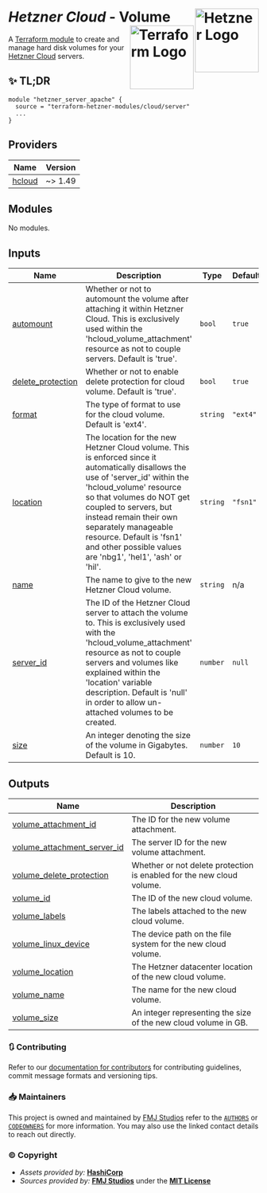 # _Hetzner Cloud_ - Volume <img src="https://avatars.githubusercontent.com/u/30047064?s=200&v=4" alt="Hetzner Logo" align="right" width="128"/> <img src="https://raw.githubusercontent.com/fmjstudios/artwork/refs/heads/main/projects/terraform/icon/color/terraform-icon-color.png" alt="Terraform Logo" align="right" width="128"/>

A [Terraform module][module] to create and manage hard disk volumes for your [Hetzner Cloud][hetzner] servers.

## ✨ TL;DR

```shell
module "hetzner_server_apache" {
  source = "terraform-hetzner-modules/cloud/server"
  ...
}
```

<!-- BEGIN_TF_DOCS -->

## Providers

| Name                                                      | Version |
| --------------------------------------------------------- | ------- |
| <a name="provider_hcloud"></a> [hcloud](#provider_hcloud) | ~> 1.49 |

## Modules

No modules.

## Inputs

| Name                                                                                 | Description                                                                                                                                                                                                                                                                                                                                             | Type     | Default  | Required |
| ------------------------------------------------------------------------------------ | ------------------------------------------------------------------------------------------------------------------------------------------------------------------------------------------------------------------------------------------------------------------------------------------------------------------------------------------------------- | -------- | -------- | :------: |
| <a name="input_automount"></a> [automount](#input_automount)                         | Whether or not to automount the volume after attaching it within Hetzner Cloud. This is exclusively used within the 'hcloud_volume_attachment' resource as not to couple servers. Default is 'true'.                                                                                                                                                    | `bool`   | `true`   |    no    |
| <a name="input_delete_protection"></a> [delete_protection](#input_delete_protection) | Whether or not to enable delete protection for cloud volume. Default is 'true'.                                                                                                                                                                                                                                                                         | `bool`   | `true`   |    no    |
| <a name="input_format"></a> [format](#input_format)                                  | The type of format to use for the cloud volume. Default is 'ext4'.                                                                                                                                                                                                                                                                                      | `string` | `"ext4"` |    no    |
| <a name="input_location"></a> [location](#input_location)                            | The location for the new Hetzner Cloud volume. This is enforced since it automatically disallows the use of 'server_id' within the 'hcloud_volume' resource so that volumes do NOT get coupled to servers, but instead remain their own separately manageable resource. Default is 'fsn1' and other possible values are 'nbg1', 'hel1', 'ash' or 'hil'. | `string` | `"fsn1"` |    no    |
| <a name="input_name"></a> [name](#input_name)                                        | The name to give to the new Hetzner Cloud volume.                                                                                                                                                                                                                                                                                                       | `string` | n/a      |   yes    |
| <a name="input_server_id"></a> [server_id](#input_server_id)                         | The ID of the Hetzner Cloud server to attach the volume to. This is exclusively used with the 'hcloud_volume_attachment' resource as not to couple servers and volumes like explained within the 'location' variable description. Default is 'null' in order to allow un-attached volumes to be created.                                                | `number` | `null`   |    no    |
| <a name="input_size"></a> [size](#input_size)                                        | An integer denoting the size of the volume in Gigabytes. Default is 10.                                                                                                                                                                                                                                                                                 | `number` | `10`     |    no    |

## Outputs

| Name                                                                                                                 | Description                                                           |
| -------------------------------------------------------------------------------------------------------------------- | --------------------------------------------------------------------- |
| <a name="output_volume_attachment_id"></a> [volume_attachment_id](#output_volume_attachment_id)                      | The ID for the new volume attachment.                                 |
| <a name="output_volume_attachment_server_id"></a> [volume_attachment_server_id](#output_volume_attachment_server_id) | The server ID for the new volume attachment.                          |
| <a name="output_volume_delete_protection"></a> [volume_delete_protection](#output_volume_delete_protection)          | Whether or not delete protection is enabled for the new cloud volume. |
| <a name="output_volume_id"></a> [volume_id](#output_volume_id)                                                       | The ID of the new cloud volume.                                       |
| <a name="output_volume_labels"></a> [volume_labels](#output_volume_labels)                                           | The labels attached to the new cloud volume.                          |
| <a name="output_volume_linux_device"></a> [volume_linux_device](#output_volume_linux_device)                         | The device path on the file system for the new cloud volume.          |
| <a name="output_volume_location"></a> [volume_location](#output_volume_location)                                     | The Hetzner datacenter location of the new cloud volume.              |
| <a name="output_volume_name"></a> [volume_name](#output_volume_name)                                                 | The name for the new cloud volume.                                    |
| <a name="output_volume_size"></a> [volume_size](#output_volume_size)                                                 | An integer representing the size of the new cloud volume in GB.       |

<!-- END_TF_DOCS -->

### 🔃 Contributing

Refer to our [documentation for contributors][contributing] for contributing guidelines, commit message
formats and versioning tips.

### 📥 Maintainers

This project is owned and maintained by [FMJ Studios][org] refer to the [`AUTHORS`][authors] or [`CODEOWNERS`][owners]
for more information. You may also use the linked contact details to reach out directly.

### ©️ Copyright

- _Assets provided by:_ **[HashiCorp][hashicorp]**
- _Sources provided by:_ **[FMJ Studios][org]** under the **[MIT License][license]**

<!-- INTERNAL REFERENCES -->

<!-- Project references -->

<!-- File references -->

[license]: LICENSE
[contributing]: docs/CONTRIBUTING.md
[authors]: .github/AUTHORS
[owners]: .github/CODEOWNERS

<!-- General links -->

[org]: https://github.com/fmjstudios
[hashicorp]: https://www.hashicorp.com/
[hetzner]: https://hetzner.com

<!-- Third-party -->

[module]: https://registry.terraform.io/modules/terraform-hetzner-modules/compute/server/latest
